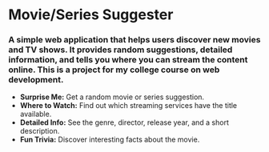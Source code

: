 # Movie/Series Suggester
### A simple web application that helps users discover new movies and TV shows. It provides random suggestions, detailed information, and tells you where you can stream the content online. This is a project for my college course on web development.
* **Surprise Me:** Get a random movie or series suggestion.
* **Where to Watch:** Find out which streaming services have the title available.
* **Detailed Info:** See the genre, director, release year, and a short description.
* **Fun Trivia:** Discover interesting facts about the movie.